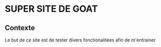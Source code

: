 # SUPER SITE DE GOAT

## Contexte 
Le but de ce site est de tester divers fonctionalitées afin de m'entrainer


